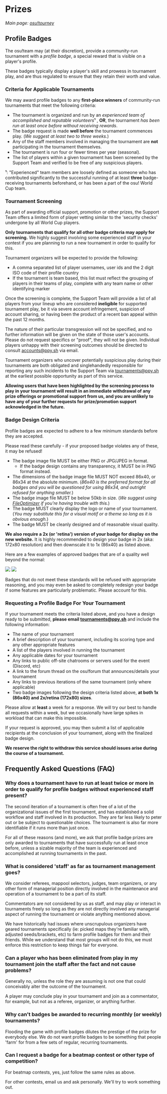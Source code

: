 # Prizes

_Main page: [osu!tourney](/wiki/osu!tourney)_

## Profile Badges

The osu!team may (at their discretion), provide a community-run tournament with a *profile badge*, a special reward that is visible on a player's profile. 

These badges typically display a player's skill and prowess in tournament play, and are thus regulated to ensure that they retain their worth and value.

### Criteria for Applicable Tournaments

We may award profile badges to any **first-place winners** of community-run tournaments that meet the following criteria:

- The tournament is organized and run by an *experienced team of accomplished and reputable volunteers***¹** , **OR**, the tournament *has been run at least once before without receiving rewards*.
- The badge request is made **well before** the tournament commences play. (*We suggest at least two to three weeks.*)
- Any of the staff members involved in managing the tournament are **not** participating in the tournament themselves.
- The tournament is run four or fewer times per year (seasonal).
- The list of players within a given tournament has been screened by the Support Team and verified to be free of any suspicious players.

**¹**: "Experienced" team members are loosely defined as someone who has contributed significantly to the successful running of at least **three** badge-receiving tournaments beforehand, or has been a part of the osu! World Cup team.

### Tournament Screening

As part of awarding official support, promotion or other prizes, the Support Team offers a limited form of player vetting similar to the 'security checks' undergone by all World Cup players.

**Only tournaments that qualify for all other badge criteria may apply for screening.** We highly suggest involving some experienced staff in your contest if you are planning to run a new tournament in order to qualify for this.

Tournament organizers will be expected to provide the following:

- A comma separated list of player usernames, user ids and the 2 digit ISO code of their profile country
- If the tournament is team based, this list must reflect the grouping of players in their teams of play, complete with any team name or other identifying marker

Once the screening is complete, the Support Team will provide a list of all players from your lineup who are considered **ineligible** for supported tournament play, be it via severe account infringement, suspicion of account sharing, or having been the product of a recent ban appeal within the past 12 months.

The nature of their particular transgression will not be specified, and no further information will be given on the state of those user's accounts. Please do not request specifics or "proof", they will not be given. Individual players unhappy with their screening outcomes should be directed to consult accounts@ppy.sh via email.

Tournament organizers who uncover potentially suspicious play during their tournaments are both obligated and singlehandedly responsible for reporting any such incidents to the Support Team via tournaments@ppy.sh at the earliest possible opportunity as part of this service. 

**Allowing users that have been highlighted by the screening process to play in your tournament will result in an immediate withdrawal of any prize offerings or promotional support from us, and you are unlikely to have any of your further requests for prize/promotion support acknowledged in the future.**

### Badge Design Criteria

Profile badges are expected to adhere to a few minimum standards before they are accepted. 

Please read these carefully - if your proposed badge violates any of these, it may be refused!

- The badge image file MUST be either PNG or JPG/JPEG in format.
    + If the badge design contains any transparency, it MUST be in PNG format instead.
- The dimensions of the badge image file MUST NOT exceed 86x40, or 86x34 at the absolute minimum. (*86x40 is the preferred format for all badges and you will be questioned for using 86x34, and outright refused for anything smaller.*)
- The badge image file MUST be below 50kb in size. (*We suggest using [FileOptimizer](https://nikkhokkho.sourceforge.io/static.php?page=FileOptimizer) if you're having trouble with this.*)
- The badge MUST clearly display the logo or name of your tournament. (*You may substitute this for a visual motif or a theme so long as it is obvious enough.*)
- The badge MUST be cleanly designed and of reasonable visual quality.

**We also require a 2x (or 'retina') version of your badge for display on the new website.** It is highly recommended to design your badge in 2x (aka: 172x80 resolution) and then downscale it to 1x (86x40) as listed above.

Here are a few examples of approved badges that are of a quality well beyond the normal:

![](https://assets.ppy.sh/profile-badges/ohc-2017.png)
![](https://assets.ppy.sh/profile-badges/okt3.png)

Badges that do not meet these standards will be refused with appropriate reasoning, and you may even be asked to completely redesign your badge if some features are particularly problematic. Please account for this.

### Requesting a Profile Badge For Your Tournament

If your tournament meets the criteria listed above, and you have a design ready to be submitted, **please email tournaments@ppy.sh** and include the following information:

- The name of your tournament
- A brief description of your tournament, including its scoring type and any other appropriate features
- A list of the players involved in running the tournament
- Any applicable dates for your tournament
- Any links to public off-site chatrooms or servers used for the event (Discord, etc)
- A link to the forum thread on the osu!forum that announces/details your tournament
- Any links to previous iterations of the same tournament (only where applicable)
- Two badge images following the design criteria listed above, **at both 1x (86x40) and 2x/retina (172x80) sizes**.

Please allow at **least** a week for a response. We will try our best to handle all requests within a week, but we occasionally have large spikes in workload that can make this impossible.

If your request is approved, you may then submit a list of applicable recipients at the conclusion of your tournament, along with the finalized badge design.

**We reserve the right to withdraw this service should issues arise during the course of a tournament.**

## Frequently Asked Questions (FAQ)

### Why does a tournament have to run at least twice or more in order to qualify for profile badges without experienced staff present?

The second iteration of a tournament is often free of a lot of the organizational issues of the first tournament, and has established a solid workflow and staff involved in its production. They are far less likely to peter out or be subject to questionable choices. The tournament is also far more identifiable if it runs more than just once.

For all of these reasons (and more), we ask that profile badge prizes are only awarded to tournaments that have successfully run at least once before, unless a sizable majority of the team is experienced and accomplished at running tournaments in the past.

### What is considered 'staff' as far as tournament management goes?

We consider referees, mappool selectors, judges, team organizers, or any other form of managerial position directly involved in the maintenance and operation of a tournament to be a part of its staff.

Commentators are not considered by us as staff, and may play or interact in tournaments freely so long as they are not directly involved any managerial aspect of running the tournament or violate anything mentioned above.

We have historically had issues where unscrupulous organizers have geared tournaments specifically (ie: picked maps they're familiar with, adjusted seeds/brackets, etc) to farm profile badges for them and their friends. While we understand that most groups will not do this, we must enforce this restriction to keep things fair for everyone.

### Can a player who has been eliminated from play in my tournament join the staff after the fact and not cause problems?

Generally no, unless the role they are assuming is not one that could conceivably alter the outcome of the tournament.

A player may conclude play in your tournament and join as a commentator, for example, but not as a referee, organizer, or anything further.

### Why can't badges be awarded to recurring monthly (or weekly) tournaments?

Flooding the game with profile badges dilutes the prestige of the prize for everybody else. We do not want profile badges to be something that people 'farm' for from a few sets of regular, recurring tournaments.

### Can I request a badge for a beatmap contest or other type of competition?

For beatmap contests, yes, just follow the same rules as above.

For other contests, email us and ask personally. We'll try to work something out.